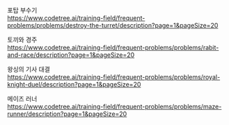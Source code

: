
포탑 부수기  
https://www.codetree.ai/training-field/frequent-problems/problems/destroy-the-turret/description?page=1&pageSize=20

토끼와 경주  
https://www.codetree.ai/training-field/frequent-problems/problems/rabit-and-race/description?page=1&pageSize=20

왕싱의 기사 대결  
https://www.codetree.ai/training-field/frequent-problems/problems/royal-knight-duel/description?page=1&pageSize=20

메이즈 러너  
https://www.codetree.ai/training-field/frequent-problems/problems/maze-runner/description?page=1&pageSize=20